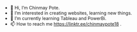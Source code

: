 - 👋 Hi, I’m Chinmay Pote.
- 👀 I’m interested in creating websites, learning new things.
- 🌱 I’m currently learning Tableau and PowerBi.
- 📫 How to reach me https://linktr.ee/chinmaypote18 .

<!---
chinmaypote18/chinmaypote18 is a ✨ special ✨ repository because its `README.md` (this file) appears on your GitHub profile.
You can click the Preview link to take a look at your changes.
--->
